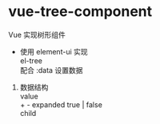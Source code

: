 # vue-tree-component  
Vue 实现树形组件  

- 使用 element-ui 实现  
  el-tree  
  配合 :data 设置数据  

1. 数据结构  
   value  
   \+ \- expanded true | false  
   child  